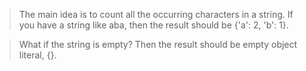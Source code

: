 > The main idea is to count all the occurring characters in a string. If you have a string like aba, then the result should be {'a': 2, 'b': 1}.

> What if the string is empty? Then the result should be empty object literal, {}.